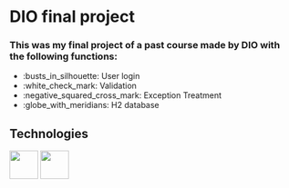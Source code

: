 ﻿# DIO final project

 ### This was my final project of a past course made by DIO with the following functions:

<div>
  <ul>
    
  <li> :busts_in_silhouette: User login </li>
  <li> :white_check_mark: Validation </li>
  <li> :negative_squared_cross_mark: Exception Treatment </li>
  <li> :globe_with_meridians: H2 database </li>
  
  </ul>
  </div>

  ## Technologies

  <div>

  <img width="50" height="50" src="https://cdn.jsdelivr.net/gh/devicons/devicon@latest/icons/kotlin/kotlin-original.svg" />
  <img width="50" height="50" src="https://cdn.jsdelivr.net/gh/devicons/devicon@latest/icons/spring/spring-original.svg" />

    
  </div>

  

